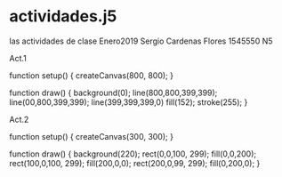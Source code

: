 # actividades.j5
las actividades de clase Enero2019
Sergio Cardenas Flores 1545550 N5

Act.1

function setup() {
  createCanvas(800, 800);
}

function draw() {
  background(0);
	line(800,800,399,399);
	line(00,800,399,399);
	line(399,399,399,0)
	fill(152);
	stroke(255);
}


Act.2

function setup() {
  createCanvas(300, 300);
}

function draw() {
  background(220);
	rect(0,0,100, 299);
	fill(0,0,200);
	rect(100,0,100, 299);
	fill(200,0,0);
	rect(200,0,99, 299);
	fill(0,200,0);
}
